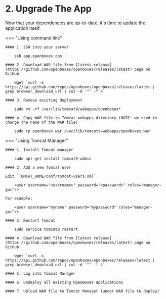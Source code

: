 # 2. Upgrade The App

Now that your dependencies are up-to-date, it's time to update the application itself.

=== "Using command line"

    #### 1. SSH into your server

        ssh app.openboxes.com

    #### 2. Download WAR file from [latest release](https://github.com/openboxes/openboxes/releases/latest) page on GitHub

        wget `curl -s https://api.github.com/repos/openboxes/openboxes/releases/latest | grep browser_download_url | cut -d '"' -f 4`

    #### 3. Remove existing deployment

        sudo rm -rf /var/lib/tomcat9/webapps/openboxes*

    #### 4. Copy WAR file to Tomcat webapps directory (NOTE: we need to change the name of the WAR file)

        sudo cp openboxes.war /var/lib/tomcat9/webapps/openboxes.war


=== "Using Tomcat Manager"

    #### 1. Install Tomcat manager
    
        sudo apt-get install tomcat9-admin
            
    #### 2. Add a new Tomcat user
        
    Edit `TOMCAT_HOME/conf/tomcat-users.xml`

        <user username="<username>" password="<password>" roles="manager-gui"/>
    
    For example:

        <user username="myname" password="mypassword" roles="manager-gui"/>

    #### 3. Restart Tomcat
    
        sudo service tomcat9 restart
    
    #### 4. Download WAR file from [latest release](https://github.com/openboxes/openboxes/releases/latest) page on GitHub
    
        wget `curl -s https://api.github.com/repos/openboxes/openboxes/releases/latest | grep browser_download_url | cut -d '"' -f 4`
    
    #### 5. Log into Tomcat Manager 

    #### 6. Undeploy all existing OpenBoxes applications 

    #### 7. Upload WAR file to Tomcat Manager (under WAR file to deploy)
